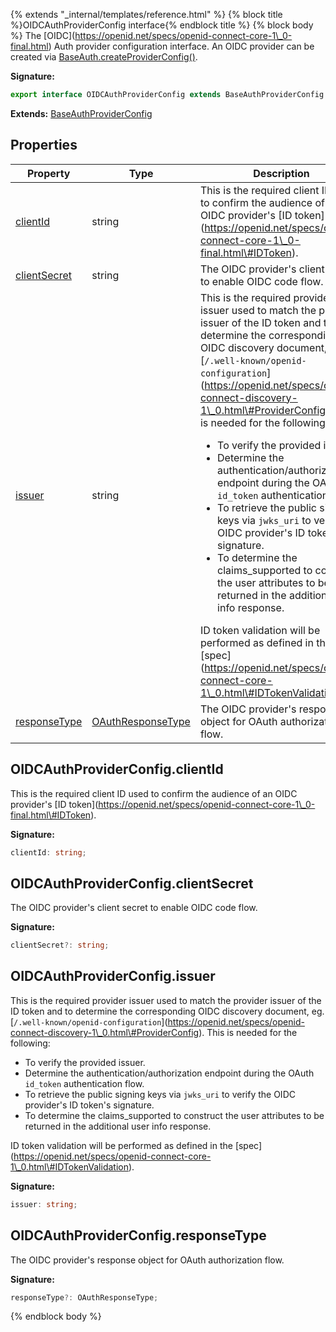 {% extends "_internal/templates/reference.html" %}
{% block title %}OIDCAuthProviderConfig interface{% endblock title %}
{% block body %}
The \[OIDC\](https://openid.net/specs/openid-connect-core-1\_0-final.html) Auth provider configuration interface. An OIDC provider can be created via [BaseAuth.createProviderConfig()](./firebase-admin.auth.baseauth.md#baseauthcreateproviderconfig)<!-- -->.

<b>Signature:</b>

```typescript
export interface OIDCAuthProviderConfig extends BaseAuthProviderConfig 
```
<b>Extends:</b> [BaseAuthProviderConfig](./firebase-admin.auth.baseauthproviderconfig.md#baseauthproviderconfig_interface)

## Properties

|  Property | Type | Description |
|  --- | --- | --- |
|  [clientId](./firebase-admin.auth.oidcauthproviderconfig.md#oidcauthproviderconfigclientid) | string | This is the required client ID used to confirm the audience of an OIDC provider's \[ID token\](https://openid.net/specs/openid-connect-core-1\_0-final.html\#IDToken). |
|  [clientSecret](./firebase-admin.auth.oidcauthproviderconfig.md#oidcauthproviderconfigclientsecret) | string | The OIDC provider's client secret to enable OIDC code flow. |
|  [issuer](./firebase-admin.auth.oidcauthproviderconfig.md#oidcauthproviderconfigissuer) | string | This is the required provider issuer used to match the provider issuer of the ID token and to determine the corresponding OIDC discovery document, eg. \[<code>/.well-known/openid-configuration</code>\](https://openid.net/specs/openid-connect-discovery-1\_0.html\#ProviderConfig). This is needed for the following: <ul> <li>To verify the provided issuer.</li> <li>Determine the authentication/authorization endpoint during the OAuth <code>id_token</code> authentication flow.</li> <li>To retrieve the public signing keys via <code>jwks_uri</code> to verify the OIDC provider's ID token's signature.</li> <li>To determine the claims\_supported to construct the user attributes to be returned in the additional user info response.</li> </ul> ID token validation will be performed as defined in the \[spec\](https://openid.net/specs/openid-connect-core-1\_0.html\#IDTokenValidation). |
|  [responseType](./firebase-admin.auth.oidcauthproviderconfig.md#oidcauthproviderconfigresponsetype) | [OAuthResponseType](./firebase-admin.auth.oauthresponsetype.md#oauthresponsetype_interface) | The OIDC provider's response object for OAuth authorization flow. |

## OIDCAuthProviderConfig.clientId

This is the required client ID used to confirm the audience of an OIDC provider's \[ID token\](https://openid.net/specs/openid-connect-core-1\_0-final.html\#IDToken).

<b>Signature:</b>

```typescript
clientId: string;
```

## OIDCAuthProviderConfig.clientSecret

The OIDC provider's client secret to enable OIDC code flow.

<b>Signature:</b>

```typescript
clientSecret?: string;
```

## OIDCAuthProviderConfig.issuer

This is the required provider issuer used to match the provider issuer of the ID token and to determine the corresponding OIDC discovery document, eg. \[`/.well-known/openid-configuration`<!-- -->\](https://openid.net/specs/openid-connect-discovery-1\_0.html\#ProviderConfig). This is needed for the following: <ul> <li>To verify the provided issuer.</li> <li>Determine the authentication/authorization endpoint during the OAuth `id_token` authentication flow.</li> <li>To retrieve the public signing keys via `jwks_uri` to verify the OIDC provider's ID token's signature.</li> <li>To determine the claims\_supported to construct the user attributes to be returned in the additional user info response.</li> </ul> ID token validation will be performed as defined in the \[spec\](https://openid.net/specs/openid-connect-core-1\_0.html\#IDTokenValidation).

<b>Signature:</b>

```typescript
issuer: string;
```

## OIDCAuthProviderConfig.responseType

The OIDC provider's response object for OAuth authorization flow.

<b>Signature:</b>

```typescript
responseType?: OAuthResponseType;
```
{% endblock body %}
